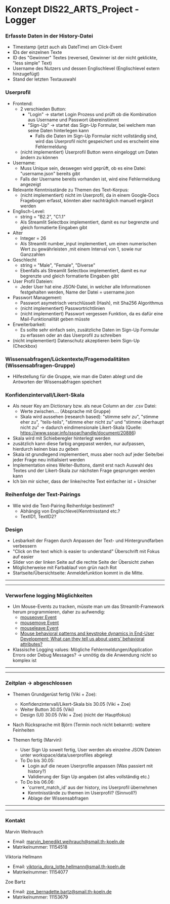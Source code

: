 # Konzept DIS22_ARTS_Project - Logger #

### Erfasste Daten in der History-Datei ###
- Timestamp (jetzt auch als DateTime) am Click-Event
- IDs der einzelnen Texte 
- ID des "Gewinner" Textes (reversed, Gewinner ist der nicht geklickte, "less simple" Text)
- Username des Nutzers und dessen Englischlevel (Englischlevel extern hinzugefügt)
- Stand der letzten Textauswahl 

### Userprofil ###
- Frontend:
    - 2 verschieden Button:
        - "Login" -> startet Login Prozess und prüft ob die Kombination aus Username und Passwort übereinstimmt
        - "Sign-Up" -> startet das Sign-Up Formular, bei welchem man seine Daten hinterlegen kann
            - Falls die Daten im Sign-Up Formular nicht vollständig sind, wird das Userprofil nicht gespeichert und es erscheint eine Fehlermeldung
    - (nicht implementiert) Userprofil Button wenn eingeloggt um Daten ändern zu können
- Username:
    - Muss Unique sein, deswegen wird geprüft, ob es eine Datei: "username.json" bereits gibt
    - Falls der Username bereits vorhanden ist, wird eine Fehlermeldung angezeigt
- Relevante Kenntnisstände zu Themen des Text-Korpus:
    - (nicht implementiert) nicht im Userprofil, da in einem Google-Docs Fragebogen erfasst, könnten aber nachträglich manuell ergänzt werden 
- Englisch-Level:
    - string = "B2.2", "C1.1" 
    - Als Streamlit Selectbox implementiert, damit es nur begrenzte und gleich formatierte Eingaben gibt
- Alter
    - Integer = 26
    - Als Streamlit number_input implementiert, um einen numerischen Wert zu gewährleisten ,mit einem Interval von 1, sowie nur Ganzzahlen
- Geschlecht
    - string = "Male", "Female", "Diverse"
    - Ebenfalls als Streamlit Selectbox implementiert, damit es nur begrenzte und gleich formatierte Eingaben gibt
- User Profil Dateien:
    - Jeder User hat eine JSON-Datei, in welcher alle Informationen festgehalten werden, Name der Datei = username.json  
- Passwort Management:
    - Passwort asymetrisch verschlüsselt (Hash), mit Sha256 Algorithmus
    - (nicht implementiert) Passwortrichtlinien
    - (nicht implementiert) Passwort vergessen Funktion, da es dafür eine Mail-Funktionalität geben müsste
- Erweiterbarkeit:
    - Es sollte sehr einfach sein, zusätzliche Daten im Sign-Up Formular zu erfassen oder an das Userprofil zu schreiben
- (nicht implementiert) Datenschutz akzeptieren beim Sign-Up (Checkbox)
 
### Wissensabfragen/Lückentexte/Fragemodalitäten (Wissensabfragen-Gruppe) ###
- Hilfestellung für die Gruppe, wie man die Daten ablegt und die Antworten der Wissensabfragen speichert

### Konfidenzintervall/Likert-Skala ###
- Als neuer Key am Dictionary bzw. als neue Column an der .csv Datei:
    - Werte zwischen.... (Absprache mit Gruppe)
    - Skala wird aussehen (research based): "stimme sehr zu", "stimme eher zu", "teils-teils", "stimme eher nicht zu" und "stimme überhaupt nicht zu" → dadurch eindimensionale Likert-Skala (Quelle: https://www.ssoar.info/ssoar/handle/document/20886)
- Skala wird mit Schieberegler hinterlegt werden 
- zusätzlich kann diese farbig angepasst werden, nur aufpassen, hierdurch keinen bias zu geben 
- Skala ist grundlegend implementiert, muss aber noch auf jeder Seite/bei jeder Frage neu initialisiert werden 
- Implementation eines Weiter-Buttons, damit erst nach Auswahl des Textes und der Likert-Skala zur nächsten Frage gesprungen werden kann
- Ich bin mir sicher, dass der linke/rechte Text einfacher ist + Unsicher

### Reihenfolge der Text-Pairings ###
- Wie wird die Text-Pairing Reihenfolge bestimmt?
    - Abhängig von Englischlevel/Kenntnisstand etc.?
    - TextID1, TextID2?

### Design ###
- Lesbarkeit der Fragen durch Anpassen der Text- und Hintergrundfarben verbessern
- "Click on the text which is easier to understand" Überschrift mit Fokus auf easier
- Slider von der linken Seite auf die rechte Seite der Übersicht ziehen
- Möglicherweise mit Farbablauf von grün nach Rot
- Startseite/Übersichtseite: Anmeldefunktion kommt in die Mitte.
__________________________________________________________________________________________
__________________________________________________________________________________________

### Verworfene logging Möglichkeiten ###
- Um Mouse-Events zu tracken, müsste man um das Streamlit-Framework herum programmieren, daher zu aufwendig:
    - [mouseover Event](https://www.w3schools.com/jsref/event_onmouseover.asp)
    - [mousemove Event](https://www.w3schools.com/jsref/event_onmousemove.asp)
    - [mouseleave Event](https://www.w3schools.com/jsref/event_onmouseleave.asp)
    - [Mouse behavioral patterns and keystroke dynamics in End-User
    Development: What can they tell us about users’ behavioral attributes?](https://doi.org/10.1016/j.chb.2018.02.012)
- Klassische Logging values: Mögliche Fehlermeldungen/Application Errors oder Debug Messages? -> unnötig da die Anwendung nicht so komplex ist
__________________________________________________________________________________________
__________________________________________________________________________________________
### Zeitplan -> abgeschlossen ###

- Themen Grundgerüst fertig (Viki + Zoe):
  - Konfidenzintervall/Likert-Skala bis 30.05 (Viki + Zoe)
  - Weiter Button 30.05 (Viki)
  - Design (UI) 30.05 (Viki + Zoe) (nicht der Hauptfokus)
- Nach Rücksprache mit Björn (Termin noch nicht bekannt): weitere Feinheiten

- Themen fertig (Marvin):
  - User Sign Up soweit fertig, User werden als einzelne JSON Dateien unter workspace/data/userprofiles abgelegt
  - To Do bis 30.05:
    - Login auf die neuen Userprofile anpassen (Was passiert mit history?)
    - Validierung der Sign Up angaben (ist alles vollständig etc.)
  - To Do bis 06.06:
    - 'current_match_id' aus der history, ins Userprofil übernehmen
    - Kenntnisstände zu themen im Userprofil? (Sinnvoll?)
    - Ablage der Wissensabfragen
 
__________________________________________________________________________________________
__________________________________________________________________________________________

### Kontakt ###
Marvin Weihrauch 
- Email: marvin_benedikt.weihrauch@smail.th-koeln.de
- Matrikelnummer: 11154518

Viktoria Hellmann
- Email: viktoria_dora_lotte.hellmann@smail.th-koeln.de
- Matrikelnummer: 11154077

Zoe Bartz
- Email: zoe_bernadette.bartz@smail.th-koeln.de
- Matrikelnummer: 11153679